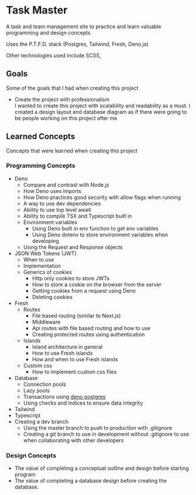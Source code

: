 # Task Master

A task and team management site to practice and 
learn valuable programming and design concepts

Uses the P.T.F.D. stack (Postgres, Tailwind, Fresh, Deno.js)

Other technologies used include SCSS,

## Goals

Some of the goals that I had when creating this project
- Create the project with professionalism  
I wanted to create this project with scalability and readability
as a must. I created a design layout and database diagram as if
there were going to be people working on this project after me

## Learned Concepts

Concepts that were learned when creating this project

### Programming Concepts

- Deno
  - Compare and contrast with Node.js
  - How Deno uses imports
  - How Deno practices good security with allow flags when running
  - A way to use dev dependencies
  - Ability to use top level await
  - Ability to compile TSX and Typescript built in
  - Environment variables
    - Using Deno built in env function to get env variables
    - Using Deno dotenv to store environment variables when developing
  - Using the Request and Response objects
- JSON Web Tokens (JWT)
  - When to use
  - Implementation
  - Generics of cookies
    - Http only cookies to store JWTs
    - How to store a cookie on the browser from the server
    - Getting cookies from a request using Deno
    - Deleting cookies
- Fresh
  - Routes
    - File based routing (similar to Next.js)
    - Middleware
    - Api routes with file based routing and how to use
    - Creating protected routes using authentication
  - Islands
    - Island architecture in general
    - How to use Fresh islands
    - How and when to use Fresh islands
  - Custom css
    - How to implement custom css files
- Database
  - Connection pools
  - Lazy pools
  - Transactions using [deno postgres](https://deno-postgres.com/#/)
  - Using checks and indices to ensure data integrity
- Tailwind
- Typescript
- Creating a dev branch
  - Using the master branch to push to production with .gitignore
  - Creating a git branch to use in development without .gitignore 
  to use when collaborating with other developers

### Design Concepts

- The value of completing a conceptual outline and design 
before starting program
- The value of completing a database design before 
creating the database.